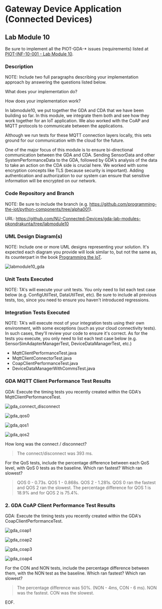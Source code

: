 # Gateway Device Application (Connected Devices)

## Lab Module 10

Be sure to implement all the PIOT-GDA-* issues (requirements) listed at [PIOT-INF-10-001 - Lab Module 10](https://github.com/orgs/programming-the-iot/projects/1#column-10488510).

### Description

NOTE: Include two full paragraphs describing your implementation approach by answering the questions listed below.

What does your implementation do? 

How does your implementation work?

In labmodule10, we put together the GDA and CDA that we have been building so far. In this module, we integrate them both and see how they work together for an IoT application. We also worked with the CoAP and MQTT protocols to communicate between the applications. 

Although we run tests for these MQTT connection layers locally, this sets ground for our communication with the cloud for the future. 

One of the major focus of this module is to ensure bi-directional communication between the GDA and CDA. Sending SensorData and other SystemPerformanceData to the GDA, followed by GDA's analysis of the data to take an action on the CDA side is crucial here. We worked with some encryption concepts like TLS (because security is important). Adding authentication and authorization to  our system can ensure that sensitive information will be encrypted on our network.

### Code Repository and Branch

NOTE: Be sure to include the branch (e.g. https://github.com/programming-the-iot/python-components/tree/alpha001).

URL: https://github.com/NU-Connected-Devices/gda-lab-modules-pkondrakunta/tree/labmodule10

### UML Design Diagram(s)

NOTE: Include one or more UML designs representing your solution. It's expected each
diagram you provide will look similar to, but not the same as, its counterpart in the
book [Programming the IoT](https://learning.oreilly.com/library/view/programming-the-internet/9781492081401/).

![labmodule10_gda](https://github.com/NU-Connected-Devices/lab-module-docs-pkondrakunta/blob/default/labmodule10/labmodule10_gda.png?raw=true)


### Unit Tests Executed

NOTE: TA's will execute your unit tests. You only need to list each test case below
(e.g. ConfigUtilTest, DataUtilTest, etc). Be sure to include all previous tests, too,
since you need to ensure you haven't introduced regressions.

### Integration Tests Executed

NOTE: TA's will execute most of your integration tests using their own environment, with
some exceptions (such as your cloud connectivity tests). In such cases, they'll review
your code to ensure it's correct. As for the tests you execute, you only need to list each
test case below (e.g. SensorSimAdapterManagerTest, DeviceDataManagerTest, etc.)

- MqttClientPerformanceTest.java
- MqttClientConnectorTest.java
- CoapClientPerformanceTest.java
- DeviceDataManagerWithCommsTest.java


### GDA MQTT Client Performance Test Results
GDA: Execute the timing tests you recently created within the GDA's MqttClientPerformanceTest.
            
![gda_connect_disconnect](https://github.com/NU-Connected-Devices/lab-module-docs-pkondrakunta/blob/default/labmodule10/log_outputs/gda_connect_disconnect.png?raw=true)

![gda_qos0](https://github.com/NU-Connected-Devices/lab-module-docs-pkondrakunta/blob/default/labmodule10/log_outputs/gda_qos0.png?raw=true)

![gda_qos1](https://github.com/NU-Connected-Devices/lab-module-docs-pkondrakunta/blob/default/labmodule10/log_outputs/gda_qos1.png?raw=true)

![gda_qos2](https://github.com/NU-Connected-Devices/lab-module-docs-pkondrakunta/blob/default/labmodule10/log_outputs/gda_qos2.png?raw=true)


How long was the connect / disconnect?
> The connect/disconnect was 393 ms.

For the QoS tests, include the percentage difference between each QoS level, with QoS 0 tests as the baseline. Which ran fastest? Which ran slowest?
> QOS 0 - 0.73s. QOS 1 - 0.868s. QOS 2 -  1.281s. QOS 0 ran the fastest and QOS 2 ran the slowest. The percentage difference for QOS 1 is 18.9% and for QOS 2 is 75.4%.

### 2. GDA CoAP Client Performance Test Results
GDA: Execute the timing tests you recently created within the GDA's CoapClientPerformanceTest.

![gda_coap1](https://github.com/NU-Connected-Devices/lab-module-docs-pkondrakunta/blob/default/labmodule10/log_outputs/gda_coap1.png?raw=true)

![gda_coap2](https://github.com/NU-Connected-Devices/lab-module-docs-pkondrakunta/blob/default/labmodule10/log_outputs/gda_coap2.png?raw=true)

![gda_coap3](https://github.com/NU-Connected-Devices/lab-module-docs-pkondrakunta/blob/default/labmodule10/log_outputs/gda_coap3.png?raw=true)

![gda_coap4](https://github.com/NU-Connected-Devices/lab-module-docs-pkondrakunta/blob/default/labmodule10/log_outputs/gda_coap4.png?raw=true)


For the CON and NON tests, include the percentage difference between them, with the NON test as the baseline. Which ran fastest? Which ran slowest?

> The percentage difference was 50%. (NON - 4ms, CON - 6 ms).  NON was the fastest. CON was the slowest.


EOF.
